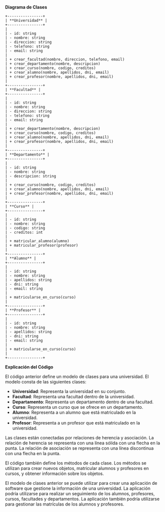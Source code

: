 **Diagrama de Clases**

```
+----------------+
| **Universidad** |
+----------------+
|
| - id: string
| - nombre: string
| - direccion: string
| - telefono: string
| - email: string
|
| + crear_facultad(nombre, direccion, telefono, email)
| + crear_departamento(nombre, descripcion)
| + crear_curso(nombre, codigo, creditos)
| + crear_alumno(nombre, apellidos, dni, email)
| + crear_profesor(nombre, apellidos, dni, email)
|
+----------------+
| **Facultad** |
+----------------+
|
| - id: string
| - nombre: string
| - direccion: string
| - telefono: string
| - email: string
|
| + crear_departamento(nombre, descripcion)
| + crear_curso(nombre, codigo, creditos)
| + crear_alumno(nombre, apellidos, dni, email)
| + crear_profesor(nombre, apellidos, dni, email)
|
+----------------+
| **Departamento** |
+----------------+
|
| - id: string
| - nombre: string
| - descripcion: string
|
| + crear_curso(nombre, codigo, creditos)
| + crear_alumno(nombre, apellidos, dni, email)
| + crear_profesor(nombre, apellidos, dni, email)
|
+----------------+
| **Curso** |
+----------------+
|
| - id: string
| - nombre: string
| - codigo: string
| - creditos: int
|
| + matricular_alumno(alumno)
| + matricular_profesor(profesor)
|
+----------------+
| **Alumno** |
+----------------+
|
| - id: string
| - nombre: string
| - apellidos: string
| - dni: string
| - email: string
|
| + matricularse_en_curso(curso)
|
+----------------+
| **Profesor** |
+----------------+
|
| - id: string
| - nombre: string
| - apellidos: string
| - dni: string
| - email: string
|
| + matricularse_en_curso(curso)
|
+----------------+
```

**Explicación del Código**

El código anterior define un modelo de clases para una universidad. El modelo consta de las siguientes clases:

* **Universidad**: Representa la universidad en su conjunto.
* **Facultad**: Representa una facultad dentro de la universidad.
* **Departamento**: Representa un departamento dentro de una facultad.
* **Curso**: Representa un curso que se ofrece en un departamento.
* **Alumno**: Representa a un alumno que está matriculado en la universidad.
* **Profesor**: Representa a un profesor que está matriculado en la universidad.

Las clases están conectadas por relaciones de herencia y asociación. La relación de herencia se representa con una línea sólida con una flecha en la punta. La relación de asociación se representa con una línea discontinua con una flecha en la punta.

El código también define los métodos de cada clase. Los métodos se utilizan para crear nuevos objetos, matricular alumnos y profesores en cursos, y obtener información sobre los objetos.

El modelo de clases anterior se puede utilizar para crear una aplicación de software que gestione la información de una universidad. La aplicación podría utilizarse para realizar un seguimiento de los alumnos, profesores, cursos, facultades y departamentos. La aplicación también podría utilizarse para gestionar las matrículas de los alumnos y profesores.